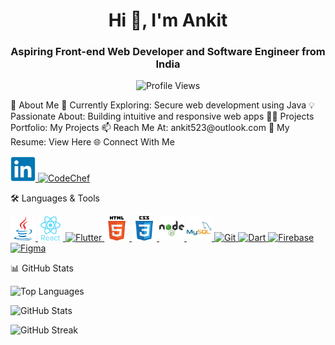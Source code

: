 <h1 align="center">Hi 👋, I'm Ankit</h1> <h3 align="center">Aspiring Front-end Web Developer and Software Engineer from India</h3> <p align="center"> <img src="https://komarev.com/ghpvc/?username=aboutankit1&label=Profile%20Views&color=0e75b6&style=flat" alt="Profile Views" /> </p>
🌟 About Me
🌱 Currently Exploring: Secure web development using Java
💡 Passionate About: Building intuitive and responsive web apps
👨‍💻 Projects Portfolio: My Projects
📫 Reach Me At: ankit523@outlook.com
📄 My Resume: View Here
🌐 Connect With Me
<p align="left"> <a href="https://www.linkedin.com/in/about-ankit/" target="_blank"> <img src="https://raw.githubusercontent.com/devicons/devicon/master/icons/linkedin/linkedin-original.svg" alt="LinkedIn" width="40" height="40" /> </a> <a href="https://www.codechef.com/users/aboutankit" target="_blank"> <img src="https://cdn.jsdelivr.net/npm/simple-icons@3.1.0/icons/codechef.svg" alt="CodeChef" width="40" height="40" /> </a> </p>
🛠️ Languages & Tools
<p align="left"> <a href="https://www.java.com" target="_blank" rel="noreferrer"> <img src="https://raw.githubusercontent.com/devicons/devicon/master/icons/java/java-original.svg" alt="Java" width="40" height="40"/> </a> <a href="https://reactjs.org/" target="_blank" rel="noreferrer"> <img src="https://raw.githubusercontent.com/devicons/devicon/master/icons/react/react-original-wordmark.svg" alt="React" width="40" height="40"/> </a> <a href="https://flutter.dev" target="_blank" rel="noreferrer"> <img src="https://www.vectorlogo.zone/logos/flutterio/flutterio-icon.svg" alt="Flutter" width="40" height="40"/> </a> <a href="https://www.w3.org/html/" target="_blank" rel="noreferrer"> <img src="https://raw.githubusercontent.com/devicons/devicon/master/icons/html5/html5-original-wordmark.svg" alt="HTML5" width="40" height="40"/> </a> <a href="https://www.w3schools.com/css/" target="_blank" rel="noreferrer"> <img src="https://raw.githubusercontent.com/devicons/devicon/master/icons/css3/css3-original-wordmark.svg" alt="CSS3" width="40" height="40"/> </a> <a href="https://nodejs.org" target="_blank" rel="noreferrer"> <img src="https://raw.githubusercontent.com/devicons/devicon/master/icons/nodejs/nodejs-original-wordmark.svg" alt="Node.js" width="40" height="40"/> </a> <a href="https://www.mysql.com/" target="_blank" rel="noreferrer"> <img src="https://raw.githubusercontent.com/devicons/devicon/master/icons/mysql/mysql-original-wordmark.svg" alt="MySQL" width="40" height="40"/> </a> <a href="https://git-scm.com/" target="_blank" rel="noreferrer"> <img src="https://www.vectorlogo.zone/logos/git-scm/git-scm-icon.svg" alt="Git" width="40" height="40"/> </a> <a href="https://dart.dev" target="_blank" rel="noreferrer"> <img src="https://www.vectorlogo.zone/logos/dartlang/dartlang-icon.svg" alt="Dart" width="40" height="40"/> </a> <a href="https://firebase.google.com/" target="_blank" rel="noreferrer"> <img src="https://www.vectorlogo.zone/logos/firebase/firebase-icon.svg" alt="Firebase" width="40" height="40"/> </a> <a href="https://www.figma.com/" target="_blank" rel="noreferrer"> <img src="https://www.vectorlogo.zone/logos/figma/figma-icon.svg" alt="Figma" width="40" height="40"/> </a> </p>
📊 GitHub Stats
<p align="left"> <img src="https://github-readme-stats.vercel.app/api/top-langs/?username=aboutankit1&layout=compact&theme=radical" alt="Top Languages" /> </p> <p> <img src="https://github-readme-stats.vercel.app/api?username=aboutankit1&show_icons=true&theme=radical" alt="GitHub Stats" /> </p> <p> <img src="https://github-readme-streak-stats.herokuapp.com/?user=aboutankit1&theme=radical" alt="GitHub Streak" /> </p>
